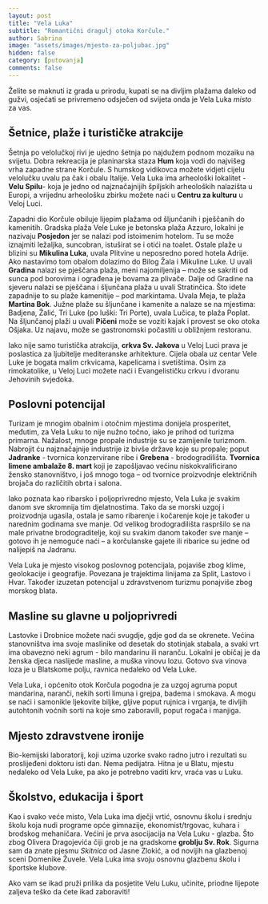 ```yaml
---
layout: post
title: "Vela Luka"
subtitle: "Romantični dragulj otoka Korčule."
author: Sabrina
image: "assets/images/mjesto-za-poljubac.jpg"
hidden: false
category: [putovanja]
comments: false
---
```

Želite se maknuti iz grada u prirodu, kupati se na divljim plažama daleko od gužvi, osjećati se privremeno odsječen od svijeta onda je Vela Luka <i>misto</i> za vas.

## Šetnice, plaže i turističke atrakcije

Šetnja po velolučkoj rivi je ujedno šetnja po najdužem podnom mozaiku na svijetu. Dobra rekreacija je planinarska staza <b>Hum</b> koja vodi do najvišeg vrha zapadne strane Korčule. S humskog vidikovca možete vidjeti cijelu velolučku uvalu pa čak i obalu Italije. Vela Luka ima arheološki lokalitet - <b>Velu Spilu</b>- koja je jedno od najznačajnijih špiljskih arheoloških nalazišta u Europi, a vrijednu arheološku zbirku možete naći u <b>Centru za kulturu</b> u Veloj Luci.

Zapadni dio Korčule obiluje lijepim plažama od šljunčanih i pješčanih do kamenitih. Gradska plaža Vele Luke je betonska plaža Azzuro, lokalni je nazivaju <b>Posjedon</b> jer se nalazi pod istoimenim hotelom. Tu se može iznajmiti ležaljka, suncobran, istuširat se i otići na toalet. Ostale plaže u blizini su <b>Mikulina Luka</b>, uvala Plitvine u neposredno pored hotela Adrije. Ako nastavimo tom obalom dolazimo do Bilog Žala i Mikuline Luke. U uvali <b>Gradina</b> nalazi se pješčana plaža, meni najomiljenija – može se sakriti od sunca pod borovima i ograđena je bovama za plivače. Dalje od Gradine na sjeveru nalazi se pješčana i šljunčana plaža u uvali Stratinčica. Što idete zapadnije to su plaže kamenitije – pod markintama. Uvala Meja, te plaža <b>Martina Bok</b>. Južne plaže su šljunčane i kamenite a nalaze se na mjestima: Badjena, Žalić, Tri Luke (po luški: Tri Porte), uvala Lučica, te plaža Poplat. 
Na šljunčanoj plaži u uvali <b>Pičeni</b> može se voziti kajak i provest se oko otoka Ošjaka. Uz najavu, može se gastronomski počastiti u obližnjem restoranu.

Iako nije samo turistička atrakcija, <b>crkva Sv. Jakova</b> u Veloj Luci prava je poslastica za ljubitelje mediteranske arhitekture. Cijela obala uz centar Vele Luke je bogata malim crkvicama, kapelicama i svetištima. Osim za rimokatolike, u Veloj Luci možete naći i Evangelističku crkvu i dvoranu Jehovinih svjedoka.

## Poslovni potencijal

Turizam je mnogim obalnim i otočnim mjestima donijela prosperitet, međutim, za Vela Luku to nije nužno točno, iako je prihod od turizma primarna. Nažalost, mnoge propale industrije su se zamijenile turizmom.
Nabrojit ću najznačajnije industrije iz bivše države koje su propale; poput <b>Jadranke</b> - tvornica konzervirane ribe i <b>Grebena</b> - brodogradilišta. <b>Tvornica limene ambalaže 8. mart</b> koji je zapošljavao većinu niskokvalificirano žensko stanovništvo, i još mnogo toga – od tvornice proizvodnje električnih brojača do različitih obrta i salona.

Iako poznata kao ribarsko i poljoprivredno mjesto, Vela Luka je svakim danom sve skromnija tim djelatnostima. Tako da se morski uzgoj i proizvodnja ugasila, ostala je samo ribarenje i kočarenje koje je također u narednim godinama sve manje. Od velikog brodogradilišta raspršilo se na male privatne brodograditelje, koji su svakim danom također sve manje – gotovo ih je nemoguće naći – a korčulanske gajete ili ribarice su jedne od nalijepiš na Jadranu.

Vela Luka je mjesto visokog poslovnog potencijala, pojaviše zbog klime, geolokacije i geografije. Povezana je trajektima linijama za Split, Lastovo i Hvar. Također izuzetan potencijal u zdravstvenom turizmu ponajviše zbog morskog blata. 

## Masline su glavne u poljoprivredi

Lastovke i Drobnice možete naći svugdje, gdje god da se okrenete. Većina stanovništva ima svoje maslinike od desetak do stotinjak stabala, a svaki vrt ima obavezno neki agrum - bilo mandarinu ili naranču. Lokalni je običaj je da ženska djeca naslijede masline, a muška vinovu lozu. Gotovo sva vinova loza je u Blatskome polju, ravnica nedaleko od Vela Luke.

Vela Luka, i općenito otok Korčula pogodna je za uzgoj agruma poput mandarina, naranči, nekih sorti limuna i grejpa, badema i smokava. A mogu se naći i samonikle ljekovite biljke, gljive poput rujnica i vrganja, te divljih autohtonih voćnih sorti na koje smo zaboravili, poput rogača i manjiga.

## Mjesto zdravstvene ironije

Bio-kemijski laboratorij, koji uzima uzorke svako radno jutro i rezultati su proslijeđeni doktoru isti dan. Nema pedijatra. Hitna je u Blatu, mjestu nedaleko od Vela Luke, pa ako je potrebno vaditi krv, vraća vas u Luku.

## Školstvo, edukacija i šport

Kao i svako veće misto, Vela Luka ima dječji vrtić, osnovnu školu i srednju školu koja nudi programe opće gimnazije, ekonomist/trgovac, kuhara i brodskog mehaničara. Većini je prva asocijacija na Vela Luku - glazba. Što zbog Olivera Dragojevića čiji grob je na gradskome <b>groblju Sv. Rok</b>. Sigurna sam da  znate pjesmu <i>Skitnica</i> od Jasne Zlokić, a od novijih na glazbenoj sceni Domenike Žuvele. Vela Luka ima svoju osnovnu glazbenu školu i športske klubove. 



Ako vam se ikad pruži prilika da posjetite Velu Luku, učinite, priodne lijepote zaljeva teško da ćete ikad zaboraviti!
